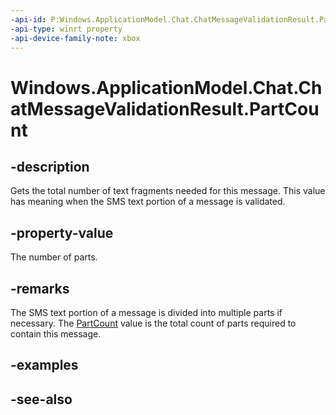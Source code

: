 ```yaml
---
-api-id: P:Windows.ApplicationModel.Chat.ChatMessageValidationResult.PartCount
-api-type: winrt property
-api-device-family-note: xbox
---
```


<!-- Property syntax
public Windows.Foundation.IReference<uint> PartCount { get; }
-->

# Windows.ApplicationModel.Chat.ChatMessageValidationResult.PartCount

## -description
Gets the total number of text fragments needed for this message. This value has meaning when the SMS text portion of a message is validated.

## -property-value
The number of parts.

## -remarks
The SMS text portion of a message is divided into multiple parts if necessary. The [PartCount](chatmessagevalidationresult_partcount.md) value is the total count of parts required to contain this message.

## -examples

## -see-also
